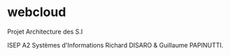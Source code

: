 # webcloud
Projet Architecture des S.I 

ISEP
A2 Systèmes d'Informations
Richard DISARO & Guillaume PAPINUTTI.

